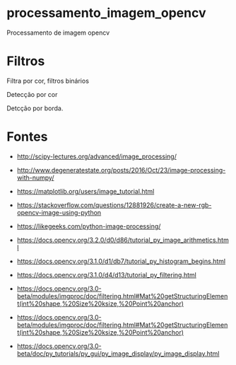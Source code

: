 # processamento_imagem_opencv
Processamento de imagem opencv



# Filtros
Filtra por cor, filtros binários

Detecção por cor

Detcção por borda.


# Fontes

- http://scipy-lectures.org/advanced/image_processing/

- http://www.degeneratestate.org/posts/2016/Oct/23/image-processing-with-numpy/
- https://matplotlib.org/users/image_tutorial.html

- https://stackoverflow.com/questions/12881926/create-a-new-rgb-opencv-image-using-python
- https://likegeeks.com/python-image-processing/
- https://docs.opencv.org/3.2.0/d0/d86/tutorial_py_image_arithmetics.html
- https://docs.opencv.org/3.1.0/d1/db7/tutorial_py_histogram_begins.html
- https://docs.opencv.org/3.1.0/d4/d13/tutorial_py_filtering.html
- https://docs.opencv.org/3.0-beta/modules/imgproc/doc/filtering.html#Mat%20getStructuringElement(int%20shape,%20Size%20ksize,%20Point%20anchor)
- https://docs.opencv.org/3.0-beta/modules/imgproc/doc/filtering.html#Mat%20getStructuringElement(int%20shape,%20Size%20ksize,%20Point%20anchor)
- https://docs.opencv.org/3.0-beta/doc/py_tutorials/py_gui/py_image_display/py_image_display.html